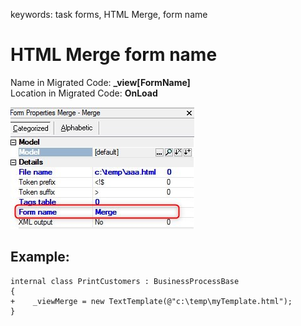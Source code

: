 ﻿keywords: task forms, HTML Merge, form name

# HTML Merge form name

Name in Migrated Code: **_view[FormName]**  
Location in Migrated Code: **OnLoad**  

![2018 01 02 17H01 41 Formname](2018-01-02_17h01_41-formname.jpg)

## Example:
```csdiff
internal class PrintCustomers : BusinessProcessBase 
{
+    _viewMerge = new TextTemplate(@"c:\temp\myTemplate.html");
}
```


